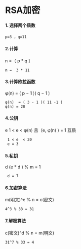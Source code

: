 #  RSA加密

#### 1. 选择两个质数

```
p=3 ，q=11
```

#### 2.计算 
n =（ p * q ）
```
n =  3 * 11
```

#### 3.计算欧拉函数 
φ(n) = ( p − 1 )( q − 1 )
```
φ(n)  = ( 3 - 1 )( 11 -1 )
φ(n) = 20
```

#### 4.公钥
e 1 < e < φ(n) 且（e, φ(n) ) = 1 互质
```
 1 < e  < 20
 e = 3
```

#### 5.私钥 
d (e * d ) % m = 1
```
 d = 7
```

#### 6.加密算法 
m(明文)^e % n = c(密文)
```
4^3 % 33 = 31
```

#### 7.解密算法 
c(密文)^d % n = m(明文)
```
31^7 % 33 = 4
```
